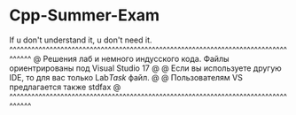 # Cpp-Summer-Exam
If u don't understand it, u don't need it. 
^^^^^^^^^^^^^^^^^^^^^^^^^^^^^^^^^^^^^^^^^^^^^^^^^^^^^^^^^^^^^^^^^^^^^^^^^^^^^^^^^^
@ Решения лаб и немного индусского кода. Файлы ориентрированы под Visual Studio 17 @
@ Если вы используете другую IDE, то для вас только Lab*Task* файл.                @
@ Пользователям VS предлагается также stdfax                                       @
^^^^^^^^^^^^^^^^^^^^^^^^^^^^^^^^^^^^^^^^^^^^^^^^^^^^^^^^^^^^^^^^^^^^^^^^^^^^^^^^^^
